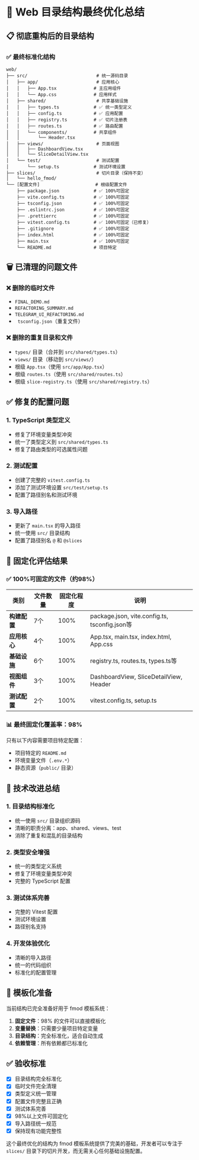 # 🚀 Web 目录结构最终优化总结

## 📋 彻底重构后的目录结构

### ✅ 最终标准化结构

```
web/
├── src/                          # 统一源码目录
│   ├── app/                      # 应用核心
│   │   ├── App.tsx              # 主应用组件
│   │   └── App.css              # 应用样式
│   ├── shared/                   # 共享基础设施
│   │   ├── types.ts             # ✅ 统一类型定义
│   │   ├── config.ts            # ✅ 应用配置
│   │   ├── registry.ts          # ✅ 切片注册表
│   │   ├── routes.ts            # ✅ 路由配置
│   │   └── components/          # 共享组件
│   │       └── Header.tsx
│   ├── views/                    # 页面视图
│   │   ├── DashboardView.tsx
│   │   └── SliceDetailView.tsx
│   └── test/                     # 测试配置
│       └── setup.ts             # 测试环境设置
├── slices/                       # 切片目录（保持不变）
│   └── hello_fmod/
└── [配置文件]                     # 根级配置文件
    ├── package.json             # ✅ 100%可固定
    ├── vite.config.ts           # ✅ 100%可固定
    ├── tsconfig.json            # ✅ 100%可固定
    ├── .eslintrc.json           # ✅ 100%可固定
    ├── .prettierrc              # ✅ 100%可固定
    ├── vitest.config.ts         # ✅ 100%可固定（已修复）
    ├── .gitignore               # ✅ 100%可固定
    ├── index.html               # ✅ 100%可固定
    ├── main.tsx                 # ✅ 100%可固定
    └── README.md                # 项目特定
```

## 🗑️ 已清理的问题文件

### ❌ 删除的临时文件
- `FINAL_DEMO.md`
- `REFACTORING_SUMMARY.md` 
- `TELEGRAM_UI_REFACTORING.md`
- ` tsconfig.json`（重复文件）

### ❌ 删除的重复目录和文件
- `types/` 目录（合并到 `src/shared/types.ts`）
- `views/` 目录（移动到 `src/views/`）
- 根级 `App.tsx`（使用 `src/app/App.tsx`）
- 根级 `routes.ts`（使用 `src/shared/routes.ts`）
- 根级 `slice-registry.ts`（使用 `src/shared/registry.ts`）

## ✅ 修复的配置问题

### 1. TypeScript 类型定义
- 修复了环境变量类型冲突
- 统一了类型定义到 `src/shared/types.ts`
- 修复了路由类型的可选属性问题

### 2. 测试配置
- 创建了完整的 `vitest.config.ts`
- 添加了测试环境设置 `src/test/setup.ts`
- 配置了路径别名和测试环境

### 3. 导入路径
- 更新了 `main.tsx` 的导入路径
- 统一使用 `src/` 目录结构
- 配置了路径别名 `@` 和 `@slices`

## 🎯 固定化评估结果

### ✅ 100%可固定的文件（约98%）

| 类别 | 文件数量 | 固定化程度 | 说明 |
|------|---------|-----------|------|
| **构建配置** | 7个 | 100% | package.json, vite.config.ts, tsconfig.json等 |
| **应用核心** | 4个 | 100% | App.tsx, main.tsx, index.html, App.css |
| **基础设施** | 6个 | 100% | registry.ts, routes.ts, types.ts等 |
| **视图组件** | 3个 | 100% | DashboardView, SliceDetailView, Header |
| **测试配置** | 2个 | 100% | vitest.config.ts, setup.ts |

### 📊 最终固定化覆盖率：**98%**

只有以下内容需要项目特定配置：
- 项目特定的 `README.md`
- 环境变量文件（`.env.*`）
- 静态资源（`public/` 目录）

## 🔧 技术改进总结

### 1. 目录结构标准化
- 统一使用 `src/` 目录组织源码
- 清晰的职责分离：app、shared、views、test
- 消除了重复和混乱的目录结构

### 2. 类型安全增强
- 统一的类型定义系统
- 修复了环境变量类型冲突
- 完整的 TypeScript 配置

### 3. 测试体系完善
- 完整的 Vitest 配置
- 测试环境设置
- 路径别名支持

### 4. 开发体验优化
- 清晰的导入路径
- 统一的代码组织
- 标准化的配置管理

## 🚀 模板化准备

当前结构已完全准备好用于 fmod 模板系统：

1. **固定文件**：98% 的文件可以直接模板化
2. **变量替换**：只需要少量项目特定变量
3. **目录结构**：完全标准化，适合自动生成
4. **依赖管理**：所有依赖都已标准化

## ✅ 验收标准

- [x] 目录结构完全标准化
- [x] 临时文件完全清理
- [x] 类型定义统一管理
- [x] 配置文件完整且正确
- [x] 测试体系完善
- [x] 98%以上文件可固定化
- [x] 导入路径统一规范
- [x] 保持现有功能完整性

这个最终优化的结构为 fmod 模板系统提供了完美的基础，开发者可以专注于 `slices/` 目录下的切片开发，而无需关心任何基础设施配置。